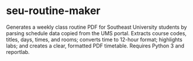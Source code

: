 # seu-routine-maker
Generates a weekly class routine PDF for Southeast University students by parsing schedule data copied from the UMS portal. Extracts course codes, titles, days, times, and rooms; converts time to 12-hour format; highlights labs; and creates a clear, formatted PDF timetable. Requires Python 3 and reportlab. 
